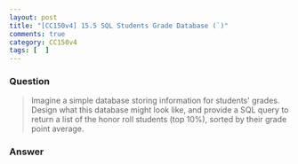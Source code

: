 ```yaml
---
layout: post
title: "[CC150v4] 15.5 SQL Students Grade Database (`)"
comments: true
category: CC150v4
tags: [  ]
---
```


### Question

> Imagine a simple database storing information for students' grades. Design what this database might look like, and provide a SQL query to return a list of the honor roll students (top 10%), sorted by their grade point average. 

### Answer 

